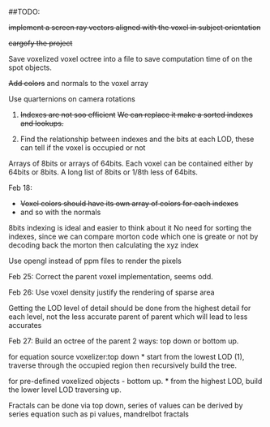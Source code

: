 ##TODO:

~~implement a screen ray vectors aligned with the voxel in subject orientation~~

~~cargofy the project~~

Save voxelized voxel octree into a file to save computation time of on the spot objects.

~~Add colors~~ and normals to the voxel array


Use quarternions on camera rotations

1. ~~Indexes are not soo efficient~~
   ~~We can replace it make a sorted indexes and lookups.~~
    
2. Find the relationship between indexes and the bits at each LOD, these can tell if the voxel is occupied or not


Arrays of 8bits or arrays of 64bits.
Each voxel can be contained either by 64bits or 8bits. A long list of 8bits or 1/8th less of 64bits.


Feb 18:

* ~~Voxel colors should have its own array of colors for each indexes~~
* and so with the normals

8bits indexing is ideal and easier to think about it
No need for sorting the indexes, since we can compare morton code which one is greate or not by decoding back the morton then calculating the xyz index

Use opengl instead of ppm files to render the pixels

Feb 25:
Correct the parent voxel implementation, seems odd.

Feb 26:
Use voxel density justify the rendering of sparse area

Getting the LOD level of detail should be done from the highest detail for each level, not the less accurate parent of parent which will lead to less accurates

Feb 27:
Build an octree of the parent
2 ways:
top down or bottom up.

for equation source voxelizer:top down
	* start from the lowest LOD (1), traverse through the occupied region then recursively build the tree.

for pre-defined voxelized objects - bottom up.
	* from the highest LOD, build the lower level LOD traversing up.

Fractals can be done via top down, series of values can be derived by series equation such as pi values, mandrelbot fractals



